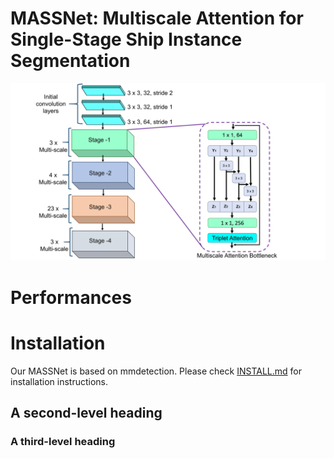 # MASSNet: Multiscale Attention for Single-Stage Ship Instance Segmentation
![Structure of Multiscale attention backbone of MASSNet](images/architecture.jpg)

# Performances

# Installation
Our MASSNet is based on mmdetection. Please check [INSTALL.md](https://github.com/shrmarabi/MASSNet/blob/main/install.md) for installation instructions.
## A second-level heading
### A third-level heading
